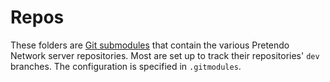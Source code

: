 # Repos

These folders are [Git submodules](https://git-scm.com/book/en/v2/Git-Tools-Submodules) that contain the various
Pretendo Network server repositories. Most are set up to track their repositories' `dev` branches. The configuration is
specified in `.gitmodules`.

